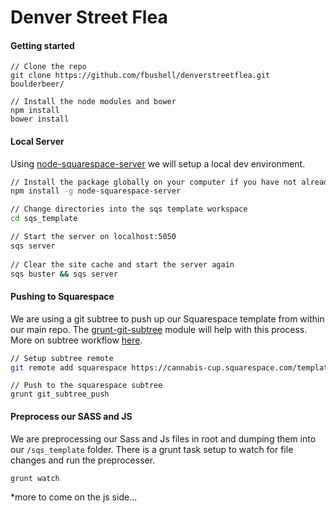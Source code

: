 Denver Street Flea
===============================

#### Getting started
```shell
// Clone the repo
git clone https://github.com/fbushell/denverstreetflea.git boulderbeer/

// Install the node modules and bower
npm install
bower install
```


#### Local Server
Using [node-squarespace-server](https://github.com/kitajchuk/node-squarespace-server) we will setup a local dev environment.
```bash
// Install the package globally on your computer if you have not already
npm install -g node-squarespace-server

// Change directories into the sqs template workspace
cd sqs_template

// Start the server on localhost:5050
sqs server
 
// Clear the site cache and start the server again
sqs buster && sqs server
```

#### Pushing to Squarespace
We are using a git subtree to push up our Squarespace template from within our main repo. The [grunt-git-subtree](https://github.com/liaodrake/grunt-cmv-git-subtree) module will help with this process. More on subtree workflow [here](https://medium.com/@v/git-subtrees-a-tutorial-6ff568381844).
```bash
// Setup subtree remote
git remote add squarespace https://cannabis-cup.squarespace.com/template.git
```

```shell
// Push to the squarespace subtree
grunt git_subtree_push
```

#### Preprocess our SASS and JS
We are preprocessing our Sass and Js files in root and dumping them into our `/sqs_template` folder. There is a grunt task setup to watch for file changes and run the preprocesser. 
```shell
grunt watch
```
*more to come on the js side...
